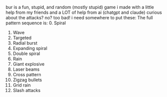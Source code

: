 bur is a fun, stupid, and random (mostly stupid) game i made with a little help from my friends and a LOT of help from ai (chatgpt and claude)
curious about the attacks? no? too bad! i need somewhere to put these:
The full pattern sequence is:
0. Spiral
1. Wave
2. Targeted
3. Radial burst
4. Expanding spiral
5. Double spiral
6. Rain
7. Giant explosive
8. Laser beams
9. Cross pattern
10. Zigzag bullets
11. Grid rain
12. Slash attacks
